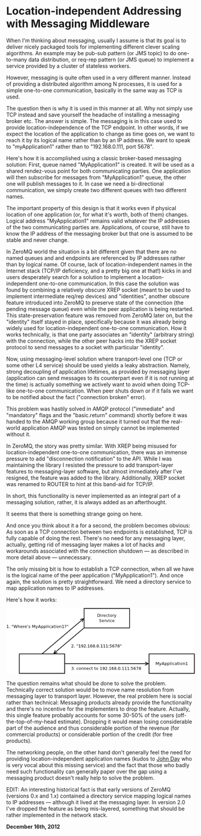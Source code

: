 # Location-independent Addressing with Messaging Middleware



When I'm thinking about messaging, usually I assume is that its goal is to deliver nicely packaged tools for implementing different clever scaling algorithms. An example may be pub-sub pattern (or JMS topic) to do one-to-many data distribution, or req-rep pattern (or JMS queue) to implement a service provided by a cluster of stateless workers.

However, messaging is quite often used in a very different manner. Instead of providing a distributed algorithm among N processes, it is used for a simple one-to-one communication, basically in the same way as TCP is used.

The question then is why it is used in this manner at all. Why not simply use TCP instead and save yourself the headache of installing a messaging broker etc. The answer is simple. The messaging is in this case used to provide location-independence of the TCP endpoint. In other words, if we expect the location of the application to change as time goes on, we want to reach it by its logical name rather than by an IP address. We want to speak to "myApplication1" rather than to "192.168.0.111, port 5678".

Here's how it is accomplished using a classic broker-based messaging solution: First, queue named "MyApplication1" is created. It will be used as a shared rendez-vous point for both communicating parties. One application will then subscribe for messages from "MyApplication1" queue, the other one will publish messages to it. In case we need a bi-directional communication, we simply create two different queues with two different names.

The important property of this design is that it works even if physical location of one application (or, for what it's worth, both of them) changes. Logical address "MyApplication1" remains valid whatever the IP addresses of the two communicating parties are. Applications, of course, still have to know the IP address of the messaging broker but that one is assumed to be stable and never change.

In ZeroMQ world the situation is a bit different given that there are no named queues and and endpoints are referenced by IP addresses rather than by logical name. Of course, lack of location-independent names in the Internet stack (TCP/IP deficiency, and a pretty big one at that!) kicks in and users desperately search for a solution to implement a location-independent one-to-one communication. In this case the solution was found by combining a relatively obscure XREP socket (meant to be used to implement intermediate req/rep devices) and "identities", another obscure feature introduced into ZeroMQ to preserve state of the connection (the pending message queue) even while the peer application is being restarted. This state-preservation feature was removed from ZeroMQ later on, but the "identity" itself stayed in place, specifically because it was already being widely used for location-independent one-to-one communication. How it works technically, is that one party associates an "identity" (arbitrary string) with the connection, while the other peer hacks into the XREP socket protocol to send messages to a socket with particular "identity".

Now, using messaging-level solution where transport-level one (TCP or some other L4 service) should be used yields a leaky abstraction. Namely, strong decoupling of application lifetimes, as provided by messaging layer (application can send messages to its counterpart even if it is not running at the time) is actually something we actively want to avoid when doing TCP-like one-to-one communication. When peer shuts down or if it fails we want to be notified about the fact ("connection broken" error).

This problem was hastily solved in AMQP protocol ("immediate" and "mandatory" flags and the "basic.return" command) shortly before it was handed to the AMQP working group because it turned out that the real-world application AMQP was tested on simply cannot be implemented without it.

In ZeroMQ, the story was pretty similar. With XREP being misused for location-independent one-to-one communication, there was an immense pressure to add "disconnection notification" to the API. While I was maintaining the library I resisted the pressure to add transport-layer features to messaging-layer software, but almost immediately after I've resigned, the feature was added to the library. Additionally, XREP socket was renamed to ROUTER to hint at this band-aid for TCP/IP.

In short, this functionality is never implemented as an integral part of a messaging solution, rather, it is always added as an afterthought.

It seems that there is something strange going on here.

And once you think about it a for a second, the problem becomes obvious: As soon as a TCP connection between two endpoints is established, TCP is fully capable of doing the rest. There's no need for any messaging layer, actually, getting rid of messaging layer makes a lot of hacks and workarounds associated with the connection shutdown — as described in more detail above — unnecessary.

The only missing bit is how to establish a TCP connection, when all we have is the logical name of the peer application ("MyApplication1"). And once again, the solution is pretty straightforward. We need a directory service to map application names to IP addresses.

Here's how it works:

<img class="old" src="location1.png">

The question remains what should be done to solve the problem. Technically correct solution would be to move name resolution from messaging layer to transport layer. However, the real problem here is social rather than technical: Messaging products already provide the functionality and there's no incentive for the implementers to drop the feature. Actually, this single feature probably accounts for some 30-50% of the users (off-the-top-of-my-head estimate). Dropping it would mean losing considerable part of the audience and thus considerable portion of the revenue (for commercial products) or considerable portion of the credit (for free products).

The networking people, on the other hand don't generally feel the need for providing location-independent application names (kudos to [John Day](http://www.amazon.com/Patterns-Network-Architecture-Fundamentals-paperback/dp/0137063385/ref=sr_1_2?ie=UTF8&qid=1355688240&sr=8-2&keywords=john+day) who is very vocal about this missing service) and the fact that those who badly need such functionality can generally paper over the gap using a messaging product doesn't really help to solve the problem.

EDIT: An interesting historical fact is that early versions of ZeroMQ (versions 0.x and 1.x) contained a directory service mapping logical names to IP addresses — although it lived at the messaging layer. In version 2.0 I've dropped the feature as being mis-layered, something that should be rather implemented in the network stack.

**December 16th, 2012**

